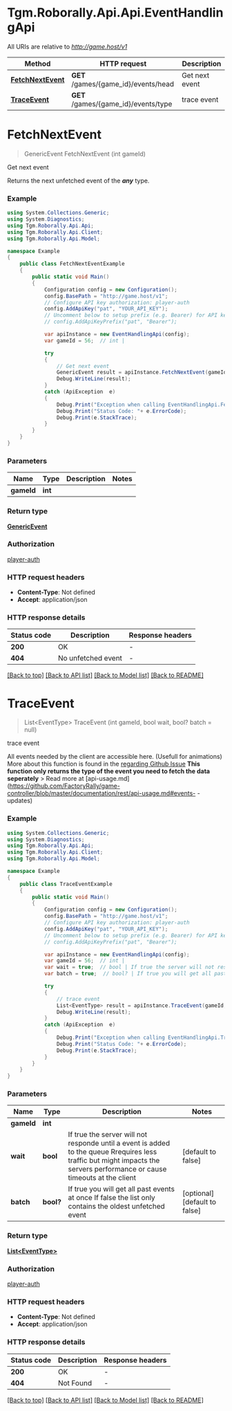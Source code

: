 # Tgm.Roborally.Api.Api.EventHandlingApi

All URIs are relative to *http://game.host/v1*

Method | HTTP request | Description
------------- | ------------- | -------------
[**FetchNextEvent**](EventHandlingApi.md#fetchnextevent) | **GET** /games/{game_id}/events/head | Get next event
[**TraceEvent**](EventHandlingApi.md#traceevent) | **GET** /games/{game_id}/events/type | trace event


<a name="fetchnextevent"></a>
# **FetchNextEvent**
> GenericEvent FetchNextEvent (int gameId)

Get next event

Returns the next unfetched event of the ***any*** type.

### Example
```csharp
using System.Collections.Generic;
using System.Diagnostics;
using Tgm.Roborally.Api.Api;
using Tgm.Roborally.Api.Client;
using Tgm.Roborally.Api.Model;

namespace Example
{
    public class FetchNextEventExample
    {
        public static void Main()
        {
            Configuration config = new Configuration();
            config.BasePath = "http://game.host/v1";
            // Configure API key authorization: player-auth
            config.AddApiKey("pat", "YOUR_API_KEY");
            // Uncomment below to setup prefix (e.g. Bearer) for API key, if needed
            // config.AddApiKeyPrefix("pat", "Bearer");

            var apiInstance = new EventHandlingApi(config);
            var gameId = 56;  // int | 

            try
            {
                // Get next event
                GenericEvent result = apiInstance.FetchNextEvent(gameId);
                Debug.WriteLine(result);
            }
            catch (ApiException  e)
            {
                Debug.Print("Exception when calling EventHandlingApi.FetchNextEvent: " + e.Message );
                Debug.Print("Status Code: "+ e.ErrorCode);
                Debug.Print(e.StackTrace);
            }
        }
    }
}
```

### Parameters

Name | Type | Description  | Notes
------------- | ------------- | ------------- | -------------
 **gameId** | **int**|  | 

### Return type

[**GenericEvent**](GenericEvent.md)

### Authorization

[player-auth](../README.md#player-auth)

### HTTP request headers

 - **Content-Type**: Not defined
 - **Accept**: application/json

### HTTP response details
| Status code | Description | Response headers |
|-------------|-------------|------------------|
| **200** | OK |  -  |
| **404** | No unfetched event |  -  |

[[Back to top]](#) [[Back to API list]](../README.md#documentation-for-api-endpoints) [[Back to Model list]](../README.md#documentation-for-models) [[Back to README]](../README.md)

<a name="traceevent"></a>
# **TraceEvent**
> List&lt;EventType&gt; TraceEvent (int gameId, bool wait, bool? batch = null)

trace event

All events needed by the client are accessible here. (Usefull for animations) More about this function is found in the [regarding Github Issue](https://github.com/FactoryRally/game-controller/issues/6)  **This function only returns the type of the event you need to fetch the data seperately** > Read more at [api-usage.md](https://github.com/FactoryRally/game-controller/blob/master/documentation/rest/api-usage.md#events- -updates)

### Example
```csharp
using System.Collections.Generic;
using System.Diagnostics;
using Tgm.Roborally.Api.Api;
using Tgm.Roborally.Api.Client;
using Tgm.Roborally.Api.Model;

namespace Example
{
    public class TraceEventExample
    {
        public static void Main()
        {
            Configuration config = new Configuration();
            config.BasePath = "http://game.host/v1";
            // Configure API key authorization: player-auth
            config.AddApiKey("pat", "YOUR_API_KEY");
            // Uncomment below to setup prefix (e.g. Bearer) for API key, if needed
            // config.AddApiKeyPrefix("pat", "Bearer");

            var apiInstance = new EventHandlingApi(config);
            var gameId = 56;  // int | 
            var wait = true;  // bool | If true the server will not responde until a event is added to the queue  Rrequires less traffic but might impacts the servers performance or cause timeouts at the client (default to false)
            var batch = true;  // bool? | If true you will get all past events at once If false the list only contains the oldest unfetched event (optional)  (default to false)

            try
            {
                // trace event
                List<EventType> result = apiInstance.TraceEvent(gameId, wait, batch);
                Debug.WriteLine(result);
            }
            catch (ApiException  e)
            {
                Debug.Print("Exception when calling EventHandlingApi.TraceEvent: " + e.Message );
                Debug.Print("Status Code: "+ e.ErrorCode);
                Debug.Print(e.StackTrace);
            }
        }
    }
}
```

### Parameters

Name | Type | Description  | Notes
------------- | ------------- | ------------- | -------------
 **gameId** | **int**|  | 
 **wait** | **bool**| If true the server will not responde until a event is added to the queue  Rrequires less traffic but might impacts the servers performance or cause timeouts at the client | [default to false]
 **batch** | **bool?**| If true you will get all past events at once If false the list only contains the oldest unfetched event | [optional] [default to false]

### Return type

[**List&lt;EventType&gt;**](EventType.md)

### Authorization

[player-auth](../README.md#player-auth)

### HTTP request headers

 - **Content-Type**: Not defined
 - **Accept**: application/json

### HTTP response details
| Status code | Description | Response headers |
|-------------|-------------|------------------|
| **200** | OK |  -  |
| **404** | Not Found |  -  |

[[Back to top]](#) [[Back to API list]](../README.md#documentation-for-api-endpoints) [[Back to Model list]](../README.md#documentation-for-models) [[Back to README]](../README.md)


